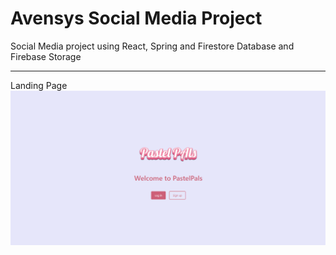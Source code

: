 # Avensys Social Media Project
Social Media project using React, Spring and Firestore Database and Firebase Storage
<hr>
Landing Page <br>
<div>
  <img src="https://github.com/Joe-Zhou-Yubin/AvensysSocialMedia/raw/main/screenshots/Landing_Page.png" alt="Landing Page Screenshot">
</div>
